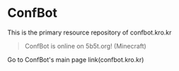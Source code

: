 # ConfBot
This is the primary resource repository of confbot.kro.kr

> ConfBot is online on 5b5t.org! (Minecraft)

Go to ConfBot's main page link(confbot.kro.kr)

